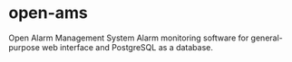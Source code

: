 # open-ams
Open Alarm Management System
Alarm monitoring software for general-purpose web interface and PostgreSQL as a database.
